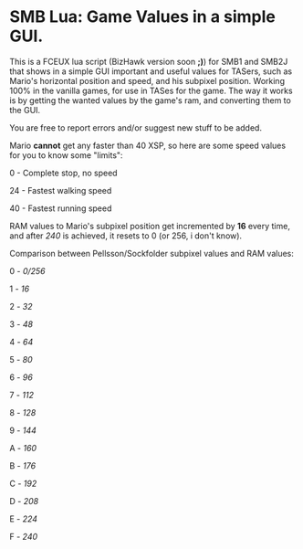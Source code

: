 # SMB Lua: Game Values in a simple GUI.
This is a FCEUX lua script (BizHawk version soon **;)**) for SMB1 and SMB2J that shows in a simple GUI important and useful values for TASers, such as Mario's horizontal position and speed, and his subpixel position. Working 100% in the vanilla games, for use in TASes for the game. The way it works is by getting the wanted values by the game's ram, and converting them to the GUI.

You are free to report errors and/or suggest new stuff to be added.



Mario **cannot** get any faster than 40 XSP, so here are some speed values for you to know some "limits":

0  - Complete stop, no speed

24 - Fastest walking speed

40 - Fastest running speed



RAM values to Mario's subpixel position get incremented by **16** every time, and after *240* is achieved, it resets to 0 (or 256, i don't know).

Comparison between Pellsson/Sockfolder subpixel values and RAM values:


0 - *0/256*

1 - *16*

2 - *32*

3 - *48*

4 - *64*

5 - *80*

6 - *96*

7 - *112*

8 - *128*

9 - *144*

A - *160*

B - *176*

C - *192*

D - *208*

E - *224*

F - *240*

